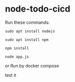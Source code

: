 # node-todo-cicd

Run these commands:


`sudo apt install nodejs`


`sudo apt install npm`


`npm install`

`node app.js`

or Run by docker compose

test it

